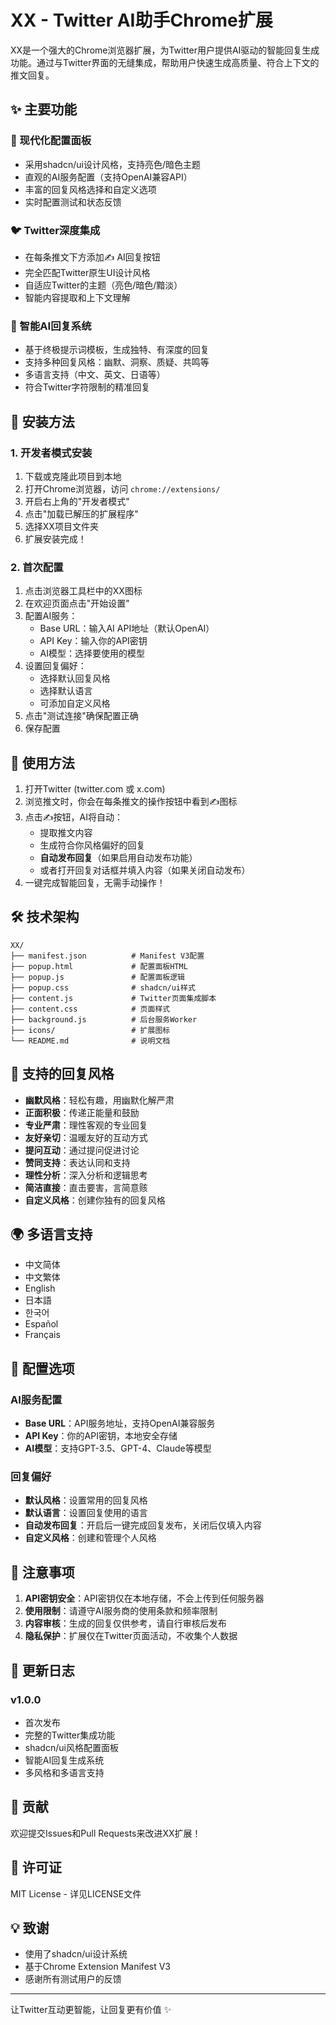 # XX - Twitter AI助手Chrome扩展

XX是一个强大的Chrome浏览器扩展，为Twitter用户提供AI驱动的智能回复生成功能。通过与Twitter界面的无缝集成，帮助用户快速生成高质量、符合上下文的推文回复。

## ✨ 主要功能

### 🎨 现代化配置面板
- 采用shadcn/ui设计风格，支持亮色/暗色主题
- 直观的AI服务配置（支持OpenAI兼容API）
- 丰富的回复风格选择和自定义选项
- 实时配置测试和状态反馈

### 🐦 Twitter深度集成
- 在每条推文下方添加✍️ AI回复按钮
- 完全匹配Twitter原生UI设计风格
- 自适应Twitter的主题（亮色/暗色/黯淡）
- 智能内容提取和上下文理解

### 🧠 智能AI回复系统
- 基于终极提示词模板，生成独特、有深度的回复
- 支持多种回复风格：幽默、洞察、质疑、共鸣等
- 多语言支持（中文、英文、日语等）
- 符合Twitter字符限制的精准回复

## 🚀 安装方法

### 1. 开发者模式安装

1. 下载或克隆此项目到本地
2. 打开Chrome浏览器，访问 `chrome://extensions/`
3. 开启右上角的"开发者模式"
4. 点击"加载已解压的扩展程序"
5. 选择XX项目文件夹
6. 扩展安装完成！

### 2. 首次配置

1. 点击浏览器工具栏中的XX图标
2. 在欢迎页面点击"开始设置"
3. 配置AI服务：
   - Base URL：输入AI API地址（默认OpenAI）
   - API Key：输入你的API密钥
   - AI模型：选择要使用的模型
4. 设置回复偏好：
   - 选择默认回复风格
   - 选择默认语言
   - 可添加自定义风格
5. 点击"测试连接"确保配置正确
6. 保存配置

## 🎯 使用方法

1. 打开Twitter (twitter.com 或 x.com)
2. 浏览推文时，你会在每条推文的操作按钮中看到✍️图标
3. 点击✍️按钮，AI将自动：
   - 提取推文内容
   - 生成符合你风格偏好的回复
   - **自动发布回复**（如果启用自动发布功能）
   - 或者打开回复对话框并填入内容（如果关闭自动发布）
4. 一键完成智能回复，无需手动操作！

## 🛠️ 技术架构

```
XX/
├── manifest.json          # Manifest V3配置
├── popup.html             # 配置面板HTML
├── popup.js               # 配置面板逻辑
├── popup.css              # shadcn/ui样式
├── content.js             # Twitter页面集成脚本
├── content.css            # 页面样式
├── background.js          # 后台服务Worker
├── icons/                 # 扩展图标
└── README.md              # 说明文档
```

## 🎨 支持的回复风格

- **幽默风格**：轻松有趣，用幽默化解严肃
- **正面积极**：传递正能量和鼓励
- **专业严肃**：理性客观的专业回复
- **友好亲切**：温暖友好的互动方式
- **提问互动**：通过提问促进讨论
- **赞同支持**：表达认同和支持
- **理性分析**：深入分析和逻辑思考
- **简洁直接**：直击要害，言简意赅
- **自定义风格**：创建你独有的回复风格

## 🌍 多语言支持

- 中文简体
- 中文繁体  
- English
- 日本語
- 한국어
- Español
- Français

## 🔧 配置选项

### AI服务配置
- **Base URL**：API服务地址，支持OpenAI兼容服务
- **API Key**：你的API密钥，本地安全存储
- **AI模型**：支持GPT-3.5、GPT-4、Claude等模型

### 回复偏好
- **默认风格**：设置常用的回复风格
- **默认语言**：设置回复使用的语言
- **自动发布回复**：开启后一键完成回复发布，关闭后仅填入内容
- **自定义风格**：创建和管理个人风格

## 🚨 注意事项

1. **API密钥安全**：API密钥仅在本地存储，不会上传到任何服务器
2. **使用限制**：请遵守AI服务商的使用条款和频率限制
3. **内容审核**：生成的回复仅供参考，请自行审核后发布
4. **隐私保护**：扩展仅在Twitter页面活动，不收集个人数据

## 🔄 更新日志

### v1.0.0
- 首次发布
- 完整的Twitter集成功能
- shadcn/ui风格配置面板
- 智能AI回复生成系统
- 多风格和多语言支持

## 🤝 贡献

欢迎提交Issues和Pull Requests来改进XX扩展！

## 📄 许可证

MIT License - 详见LICENSE文件

## 💡 致谢

- 使用了shadcn/ui设计系统
- 基于Chrome Extension Manifest V3
- 感谢所有测试用户的反馈

---

让Twitter互动更智能，让回复更有价值 ✨